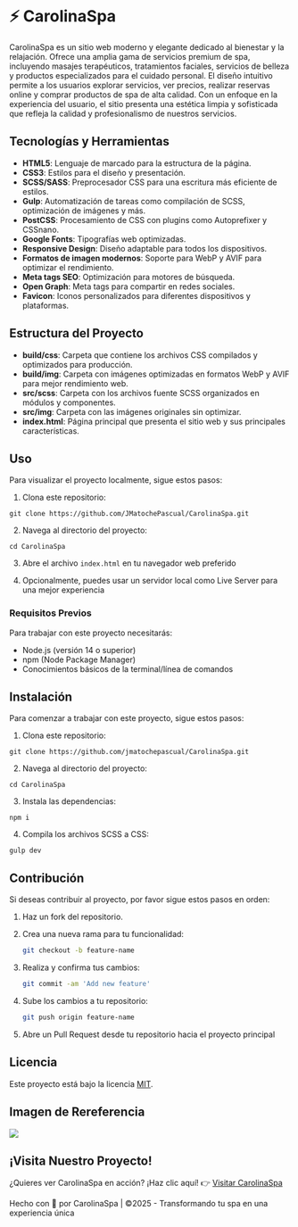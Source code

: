 # ⚡️ CarolinaSpa

CarolinaSpa es un sitio web moderno y elegante dedicado al bienestar y la relajación. Ofrece una amplia gama de servicios premium de spa, incluyendo masajes terapéuticos, tratamientos faciales, servicios de belleza y productos especializados para el cuidado personal. El diseño intuitivo permite a los usuarios explorar servicios, ver precios, realizar reservas online y comprar productos de spa de alta calidad. Con un enfoque en la experiencia del usuario, el sitio presenta una estética limpia y sofisticada que refleja la calidad y profesionalismo de nuestros servicios.

## Tecnologías y Herramientas

- **HTML5**: Lenguaje de marcado para la estructura de la página.
- **CSS3**: Estilos para el diseño y presentación.
- **SCSS/SASS**: Preprocesador CSS para una escritura más eficiente de estilos.
- **Gulp**: Automatización de tareas como compilación de SCSS, optimización de imágenes y más.
- **PostCSS**: Procesamiento de CSS con plugins como Autoprefixer y CSSnano.
- **Google Fonts**: Tipografías web optimizadas.
- **Responsive Design**: Diseño adaptable para todos los dispositivos.
- **Formatos de imagen modernos**: Soporte para WebP y AVIF para optimizar el rendimiento.
- **Meta tags SEO**: Optimización para motores de búsqueda.
- **Open Graph**: Meta tags para compartir en redes sociales.
- **Favicon**: Iconos personalizados para diferentes dispositivos y plataformas.

## Estructura del Proyecto

- **build/css**: Carpeta que contiene los archivos CSS compilados y optimizados para producción.
- **build/img**: Carpeta con imágenes optimizadas en formatos WebP y AVIF para mejor rendimiento web.
- **src/scss**: Carpeta con los archivos fuente SCSS organizados en módulos y componentes.
- **src/img**: Carpeta con las imágenes originales sin optimizar.
- **index.html**: Página principal que presenta el sitio web y sus principales características.

## Uso

Para visualizar el proyecto localmente, sigue estos pasos:

1. Clona este repositorio:

```
git clone https://github.com/JMatochePascual/CarolinaSpa.git
```

2. Navega al directorio del proyecto:

```
cd CarolinaSpa
```

3. Abre el archivo `index.html` en tu navegador web preferido

4. Opcionalmente, puedes usar un servidor local como Live Server para una mejor experiencia

### Requisitos Previos

Para trabajar con este proyecto necesitarás:

- Node.js (versión 14 o superior)
- npm (Node Package Manager)
- Conocimientos básicos de la terminal/línea de comandos

## Instalación

Para comenzar a trabajar con este proyecto, sigue estos pasos:

1. Clona este repositorio:

```
git clone https://github.com/jmatochepascual/CarolinaSpa.git
```

2. Navega al directorio del proyecto:

```
cd CarolinaSpa
```

3. Instala las dependencias:

```
npm i
```

4. Compila los archivos SCSS a CSS:

```
gulp dev
```

## Contribución

Si deseas contribuir al proyecto, por favor sigue estos pasos en orden:

1. Haz un fork del repositorio.

2. Crea una nueva rama para tu funcionalidad:
   ```bash
   git checkout -b feature-name
   ```
3. Realiza y confirma tus cambios:
   ```bash
   git commit -am 'Add new feature'
   ```
4. Sube los cambios a tu repositorio:
   ```bash
   git push origin feature-name
   ```
5. Abre un Pull Request desde tu repositorio hacia el proyecto principal

## Licencia

Este proyecto está bajo la licencia [MIT](https://opensource.org/licenses/MIT).

## Imagen de Rereferencia

![](https://i.postimg.cc/MGwYKhKh/carolinaspa.png)

## ¡Visita Nuestro Proyecto!

¿Quieres ver CarolinaSpa en acción? ¡Haz clic aquí! 👉 [Visitar CarolinaSpa](https://jmatochepascual.github.io/CarolinaSpa/)

Hecho con 💚 por CarolinaSpa | ©2025 - Transformando tu spa en una experiencia única
